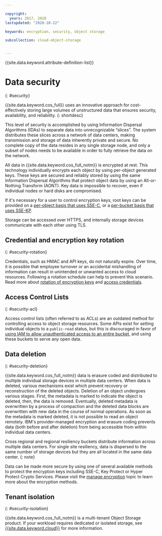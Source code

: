 ```yaml
---

copyright:
  years: 2017, 2020
lastupdated: "2020-10-22"

keywords: encryption, security, object storage

subcollection: cloud-object-storage


---
```


{{site.data.keyword.attribute-definition-list}}

# Data security
{: #security}

{{site.data.keyword.cos_full}} uses an innovative approach for cost-effectively storing large volumes of unstructured data that ensures security, availability, and reliability. 
{: shortdesc}

This level of security is accomplished by using Information Dispersal Algorithms (IDAs) to separate data into unrecognizable “slices”. The system distributes these slices across a network of data centers, making transmission and storage of data inherently private and secure. No complete copy of the data resides in any single storage node, and only a subset of nodes needs to be available in order to fully retrieve the data on the network.

All data in {{site.data.keyword.cos_full_notm}} is encrypted at rest. This technology individually encrypts each object by using per-object generated keys. These keys are secured and reliably stored by using the same Information Dispersal Algorithms that protect object data by using an All-or-Nothing Transform (AONT). Key data is impossible to recover, even if individual nodes or hard disks are compromised.

If it's necessary for a user to control encryption keys, root keys can be provided on a [per-object basis that uses SSE-C](/docs/cloud-object-storage?topic=cloud-object-storage-sse-c), or a [per-bucket basis that uses SSE-KP](/docs/cloud-object-storage?topic=cloud-object-storage-kp).

Storage can be accessed over HTTPS, and internally storage devices communicate with each other using TLS.

## Credential and encryption key rotation
{: #security-rotation}

Credentials, such as HMAC and API keys, do not naturally expire.  Over time, it is possible that employee turnover or an accidental mishandling of information can result in unintended or unwanted access to cloud resources.  Following a rotation schedule can help to prevent this scenario.  Read more about [rotation of encryption keys](/docs/cloud-object-storage?topic=cloud-object-storage-kp#kp-lifecycle) and [access credentials](/docs/secrets-manager?topic=secrets-manager-manual-rotation&interface=ui).

## Access Control Lists
{: #security-acl}

Access control lists (often referred to as ACLs) are an outdated method for controlling access to object storage resources.  Some APIs exist for setting individual objects to a `public-read` status, but this is discouraged in favor of [using IAM to allow unauthenticated access to an entire bucket](/docs/cloud-object-storage?topic=cloud-object-storage-iam-public-access), and using these buckets to serve any open data.

## Data deletion
{: #security-deletion}

{{site.data.keyword.cos_full_notm}} data is erasure coded and distributed to multiple individual storage devices in multiple data centers. When data is deleted, various mechanisms exist which prevent recovery or reconstruction of the deleted objects. Deletion of an object undergoes various stages. First, the metadata is marked to indicate the object is deleted, then, the data is removed. Eventually, deleted metadata is overwritten by a process of compaction and the deleted data blocks are overwritten with new data in the course of normal operations. As soon as the metadata is marked deleted, it is not possible to read an object remotely. IBM's provider-managed encryption and erasure coding prevents data (both before and after deletion) from being accessible from within individual data centers.

Cross regional and regional resiliency buckets distribute information across multiple data centers.  For single site resiliency, data is dispersed to the same number of storage devices but they are all located in the same data center.
{: note}

Data can be made more secure by using one of several available methods to protect the encryption keys including SSE-C, Key Protect or Hyper Protect Crypto Services. Please visit the [manage encryption](/docs/services/cloud-object-storage/basics?topic=cloud-object-storage-encryption) topic to learn more about the encryption methods.

## Tenant isolation
{: #security-isolation}

{{site.data.keyword.cos_full_notm}} is a multi-tenant Object Storage product. If your workload requires dedicated or isolated storage, see [{{site.data.keyword.cloud}}](https://www.ibm.com/cloud/object-storage) for more information.
